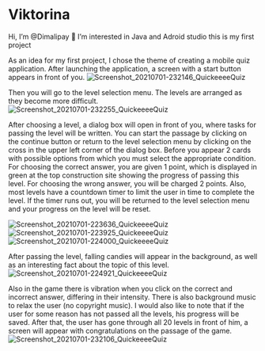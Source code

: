 # Viktorina
Hi, I’m @Dimalipay
👀 I’m interested in Java and Adroid studio
this is my first project

As an idea for my first project, I chose the theme of creating a mobile quiz application.
After launching the application, a screen with a start button appears in front of you.
![Screenshot_20210701-232146_QuickeeeeQuiz](https://user-images.githubusercontent.com/59018353/124185479-b845eb80-dac3-11eb-9a7d-34c9ec82933b.png)

Then you will go to the level selection menu. The levels are arranged as they become more difficult.
![Screenshot_20210701-232255_QuickeeeeQuiz](https://user-images.githubusercontent.com/59018353/124185524-c72c9e00-dac3-11eb-9c4e-e2c57c1e32e1.png)

After choosing a level, a dialog box will open in front of you, where tasks for passing the level will be written. You can start the passage by clicking on the continue button or return to the level selection menu by clicking on the cross in the upper left corner of the dialog box. Before you appear 2 cards with possible options from which you must select the appropriate condition. For choosing the correct answer, you are given 1 point, which is displayed in green at the top construction site showing the progress of passing this level. For choosing the wrong answer, you will be charged 2 points. Also, most levels have a countdown timer to limit the user in time to complete the level. If the timer runs out, you will be returned to the level selection menu and your progress on the level will be reset.

![Screenshot_20210701-223636_QuickeeeeQuiz](https://user-images.githubusercontent.com/59018353/124185541-cc89e880-dac3-11eb-8190-e9bec32fe165.png)
![Screenshot_20210701-223925_QuickeeeeQuiz](https://user-images.githubusercontent.com/59018353/124185578-d6135080-dac3-11eb-83f8-83987670f0ff.png)
![Screenshot_20210701-224000_QuickeeeeQuiz](https://user-images.githubusercontent.com/59018353/124185582-d7dd1400-dac3-11eb-9bb4-28a6c5e9fe33.png)

After passing the level, falling candies will appear in the background, as well as an interesting fact about the topic of this level.
![Screenshot_20210701-224921_QuickeeeeQuiz](https://user-images.githubusercontent.com/59018353/124185826-25f21780-dac4-11eb-9fde-5d52b1312f70.png)


Also in the game there is vibration when you click on the correct and incorrect answer, differing in their intensity. There is also background music to relax the user (no copyright music). I would also like to note that if the user for some reason has not passed all the levels, his progress will be saved.
After that, the user has gone through all 20 levels in front of him, a screen will appear with congratulations on the passage of the game.
![Screenshot_20210701-232106_QuickeeeeQuiz](https://user-images.githubusercontent.com/59018353/124185694-f216f200-dac3-11eb-9da7-3d1060498e0e.png)
